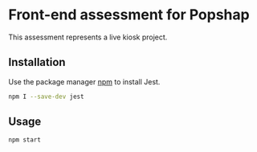 # Front-end assessment for Popshap

This assessment represents a live kiosk project.

## Installation

Use the package manager [npm](https://nodejs.dev/en/learn/an-introduction-to-the-npm-package-manager) to install Jest.

```bash
npm I --save-dev jest
```

## Usage

```bash
npm start
```